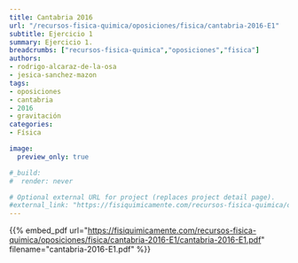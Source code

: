 ```yaml
---
title: Cantabria 2016
url: "/recursos-fisica-quimica/oposiciones/fisica/cantabria-2016-E1"
subtitle: Ejercicio 1
summary: Ejercicio 1.
breadcrumbs: ["recursos-fisica-quimica","oposiciones","fisica"]
authors:
- rodrigo-alcaraz-de-la-osa
- jesica-sanchez-mazon
tags:
- oposiciones
- cantabria
- 2016
- gravitación
categories:
- Física

image:
  preview_only: true

#_build:
#  render: never

# Optional external URL for project (replaces project detail page).
#external_link: "https://fisiquimicamente.com/recursos-fisica-quimica/oposiciones/fisica/cantabria-2016-e1/cantabria-2016-E1.pdf"
---
```


{{% embed_pdf url="https://fisiquimicamente.com/recursos-fisica-quimica/oposiciones/fisica/cantabria-2016-E1/cantabria-2016-E1.pdf" filename="cantabria-2016-E1.pdf" %}}